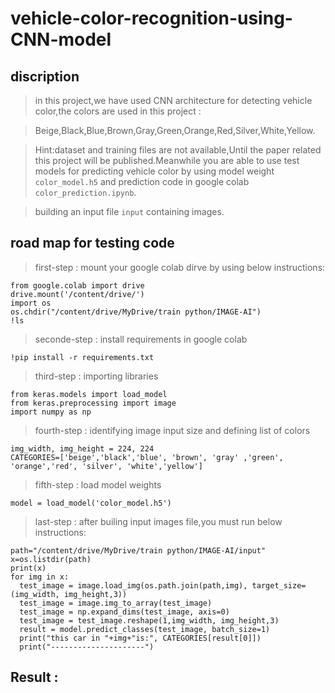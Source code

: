 # vehicle-color-recognition-using-CNN-model

## discription
> in this project,we have used CNN architecture for detecting vehicle color,the colors are used in this project :

> Beige,Black,Blue,Brown,Gray,Green,Orange,Red,Silver,White,Yellow.

> Hint:dataset and training files are not available,Until the paper related this project will be published.Meanwhile you are able to use test models for predicting vehicle color by using model weight `color_model.h5` and prediction code in google colab `color_prediction.ipynb`. 

> building an input file `input` containing images.

## road map for testing code

> first-step : mount your google colab dirve by using below instructions:
>
```
from google.colab import drive
drive.mount('/content/drive/')
import os
os.chdir("/content/drive/MyDrive/train python/IMAGE-AI")
!ls
```
> seconde-step : install requirements in google colab
```
!pip install -r requirements.txt
```
> third-step : importing libraries
```
from keras.models import load_model
from keras.preprocessing import image
import numpy as np
```
> fourth-step : identifying image input size and defining list of colors
```
img_width, img_height = 224, 224
CATEGORIES=['beige','black','blue', 'brown', 'gray' ,'green', 'orange','red', 'silver', 'white','yellow']
```
> fifth-step : load model weights
```
model = load_model('color_model.h5')
```
> last-step : after builing input images file,you must run below instructions:
```
path="/content/drive/MyDrive/train python/IMAGE-AI/input"
x=os.listdir(path)
print(x)
for img in x:
  test_image = image.load_img(os.path.join(path,img), target_size=(img_width, img_height,3))
  test_image = image.img_to_array(test_image)
  test_image = np.expand_dims(test_image, axis=0)
  test_image = test_image.reshape(1,img_width, img_height,3)
  result = model.predict_classes(test_image, batch_size=1)
  print("this car in "+img+"is:", CATEGORIES[result[0]])
  print("---------------------")
 ```
 
 ## Result :
 ```







